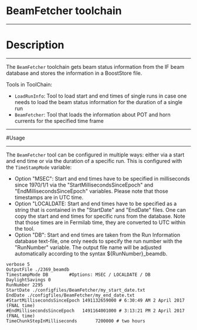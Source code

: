 # BeamFetcher toolchain

***********************
# Description
**********************

The `BeamFetcher` toolchain gets beam status information from the IF beam database and stores the information in a BoostStore file.

Tools in ToolChain:
* `LoadRunInfo`: Tool to load start and end times of single runs in case one needs to load the beam status information for the duration of a single run
* `BeamFetcher`: Tool that loads the information about POT and horn currents for the specified time frame

************************
#Usage
************************

The `BeamFetcher` tool can be configured in multiple ways: either via a start and end time or via the duration of a specific run. This is configured with the `TimeStampMode` variable:
* Option "MSEC": Start and end times have to be specified in milliseconds since 1970/1/1 via the "StartMillisecondsSinceEpoch" and "EndMillisecondsSinceEpoch" variables. Please note that those timestamps are in UTC time.
* Option "LOCALDATE: Start and end times have to be specified as a string that is contained in the "StartDate" and "EndDate" files. One can copy the start and end times for specific runs from the database. Note that those times are in Fermilab time, they are converted to UTC within the tool.
* Option "DB": Start and end times are taken from the Run Information database text-file, one only needs to specify the run number with the "RunNumber" variable. The output file name will be adjusted automatically according to the syntax ${RunNumber}_beamdb.

```
verbose 5
OutputFile ./2369_beamdb
TimestampMode DB        #Options: MSEC / LOCALDATE / DB
DaylightSavings 0
RunNumber 2295
StartDate ./configfiles/BeamFetcher/my_start_date.txt
EndDate ./configfiles/BeamFetcher/my_end_date.txt
#StartMillisecondsSinceEpoch 1491132659000 # 6:30:49 AM 2 April 2017 (FNAL time)
#EndMillisecondsSinceEpoch   1491164001000 # 3:13:21 PM 2 April 2017 (FNAL time)
TimeChunkStepInMilliseconds       7200000 # two hours
```

